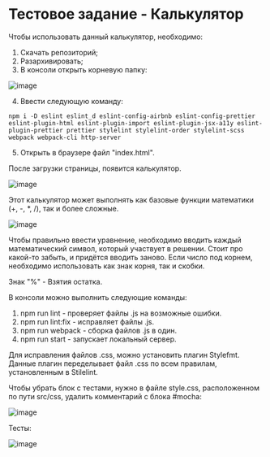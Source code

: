 # Тестовое задание - Калькулятор 

Чтобы использовать данный калькулятор, необходимо:
1. Скачать репозиторий;
2. Разархивировать;
3. В консоли открыть корневую папку: 

![image](https://user-images.githubusercontent.com/76633175/133950771-e6456dce-5e21-4eed-985b-76c9245009a4.png)

4. Ввести следующую команду:

```
npm i -D eslint eslint_d eslint-config-airbnb eslint-config-prettier eslint-plugin-html eslint-plugin-import eslint-plugin-jsx-a11y eslint-plugin-prettier prettier stylelint stylelint-order stylelint-scss webpack webpack-cli http-server
```
5. Открыть в браузере файл "index.html".

После загрузки страницы, появится калькулятор.

![image](https://user-images.githubusercontent.com/76633175/133950889-6277575a-b1d7-417d-b6a8-657f89bc16d6.png)

Этот калькулятор может выполнять как базовые функции математики (+, -, *, /), так и более сложные.

![image](https://user-images.githubusercontent.com/76633175/133950962-e9337fb7-505f-4f37-9a38-f5dc87a185c7.png)

Чтобы правильно ввести уравнение, необходимо вводить каждый математический символ, который участвует в решении. Стоит про какой-то забыть, и придётся вводить заново. Если число под корнем, необходимо использовать как знак корня, так и скобки.

Знак "%" - Взятия остатка.

В консоли можно выполнить следующие команды:
1. npm run lint - проверяет файлы .js на возможные ошибки.
2. npm run lint:fix - исправляет файлы .js.
3. npm run webpack - сборка файлов .js в один.
4. npm run start - запускает локальный сервер.

Для исправления файлов .css, можно установить плагин Stylefmt. Данные плагин переделывает файл .css по всем правилам, установленным в Stilelint.

Чтобы убрать блок с тестами, нужно в файле style.css, расположенном по пути src/css, удалить комментарий с блока #mocha: 

![image](https://user-images.githubusercontent.com/76633175/133951620-b3095204-71cd-4340-9e37-dd5612ac0cc6.png)

Тесты:

![image](https://user-images.githubusercontent.com/76633175/133951654-bd02e85a-bf8c-44c3-b988-3402a8dec00a.png)
